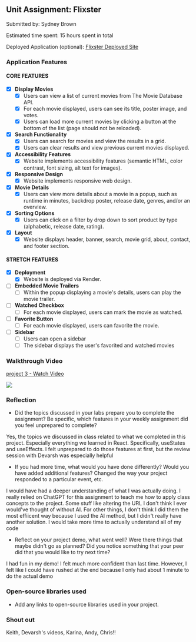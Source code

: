 
## Unit Assignment: Flixster

Submitted by: Sydney Brown

Estimated time spent: 15 hours spent in total

Deployed Application (optional): [Flixster Deployed Site](https://flixster-starter-1dxj.onrender.com/)

### Application Features

#### CORE FEATURES


- [X] **Display Movies**
  - [X] Users can view a list of current movies from The Movie Database API.
  - [X] For each movie displayed, users can see its title, poster image, and votes.
  - [X] Users can load more current movies by clicking a button at the bottom of the list (page should not be reloaded).
- [X] **Search Functionality**
  - [X] Users can search for movies and view the results in a grid.
  - [X] Users can clear results and view previous current movies displayed.
- [X] **Accessibility Features**
  - [X] Website implements accessibility features (semantic HTML, color contrast, font sizing, alt text for images).
- [X] **Responsive Design**
  - [X] Website implements responsive web design.
- [X] **Movie Details**
  - [X] Users can view more details about a movie in a popup, such as runtime in minutes, backdrop poster, release date, genres, and/or an overview.
- [X] **Sorting Options**
  - [X] Users can click on a filter by drop down to sort product by type (alphabetic, release date, rating).
- [X] **Layout**
  - [X] Website displays header, banner, search, movie grid, about, contact, and footer section.

#### STRETCH FEATURES

- [X] **Deployment**
  - [X] Website is deployed via Render.
- [ ] **Embedded Movie Trailers**
  - [ ] Within the popup displaying a movie's details, users can play the movie trailer.
- [ ] **Watched Checkbox**
  - [ ] For each movie displayed, users can mark the movie as watched.
- [ ] **Favorite Button**
  - [ ] For each movie displayed, users can favorite the movie.
- [ ] **Sidebar**
  - [ ] Users can open a sidebar
  - [ ] The sidebar displays the user's favorited and watched movies

### Walkthrough Video

<div>
    <a href="https://www.loom.com/share/8002aabf3c544d1096fdc0d6f603173e">
      <p>project 3 - Watch Video</p>
    </a>
    <a href="https://www.loom.com/share/8002aabf3c544d1096fdc0d6f603173e">
      <img style="max-width:300px;" src="https://cdn.loom.com/sessions/thumbnails/8002aabf3c544d1096fdc0d6f603173e-with-play.gif">
    </a>
  </div>

### Reflection

* Did the topics discussed in your labs prepare you to complete the assignment? Be specific, which features in your weekly assignment did you feel unprepared to complete?

Yes, the topics we discussed in class related to what we completed in this project. Especially everything we learned in React. Specifically, useStates and useEffects. I felt unprepared to do those features at first, but the review session with Devarsh was especially helpful

* If you had more time, what would you have done differently? Would you have added additional features? Changed the way your project responded to a particular event, etc.
  
I would have had a deeper understanding of what I was actually doing. I really relied on ChatGPT for this assignment to teach me how to apply class concepts to the project. Some stuff like altering the URL I don't think I ever would've thought of without AI. For other things, I don't think I did them the most effiicent way because I used the AI method, but I didn't really have another solution. I would take more time to actually understand all of my code

* Reflect on your project demo, what went well? Were there things that maybe didn't go as planned? Did you notice something that your peer did that you would like to try next time?

I had fun in my demo! I felt much more confident than last time. However, I felt like I could have rushed at the end because I only had about 1 minute to do the actual demo

### Open-source libraries used

- Add any links to open-source libraries used in your project.

### Shout out

Keith, Devarsh's videos, Karina, Andy, Chris!!
